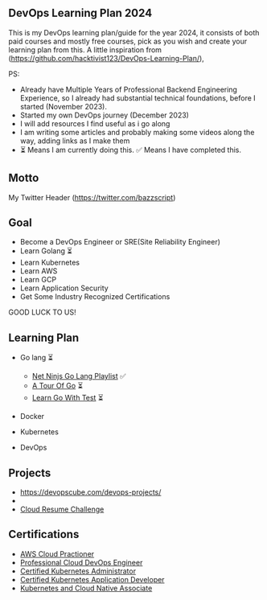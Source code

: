 ## DevOps Learning Plan 2024

This is my DevOps learning plan/guide for the year 2024, it consists of both paid courses and mostly free courses, pick as you wish and create your learning plan from this.
A little inspiration from (https://github.com/hacktivist123/DevOps-Learning-Plan/), 

PS:
- Already have Multiple Years of Professional Backend Engineering Experience, so I already had substantial technical foundations, before I started (November 2023).
- Started my own DevOps journey (December 2023)
- I will add resources I find useful as i go along
- I am writing some articles and probably making some videos along the way, adding links as I make them
- ⏳ Means I am currently doing this. ✅ Means I have completed this.


## Motto
My Twitter Header (https://twitter.com/bazzscript)

## Goal
- Become a DevOps Engineer or SRE(Site Reliability Engineer)
- Learn Golang ⏳
- Learn Kubernetes
- Learn AWS
- Learn GCP
- Learn Application Security
- Get Some Industry Recognized Certifications


GOOD LUCK TO US!



## Learning Plan
  
- Go lang ⏳
  - [Net Ninjs Go Lang Playlist](https://youtube.com/playlist?list=PL4cUxeGkcC9gC88BEo9czgyS72A3doDeM&feature=shared) ✅
  - [A Tour Of Go](https://go.dev/tour/welcome/1) ⏳
  - [Learn Go With Test](https://quii.gitbook.io/learn-go-with-tests/) ⏳


- Docker
 

- Kubernetes


- DevOps




## Projects
- https://devopscube.com/devops-projects/
- 
- [Cloud Resume Challenge](https://cloudresumechallenge.dev/docs/the-challenge/aws/)



## Certifications
- [AWS Cloud Practioner](https://aws.amazon.com/certification/certified-cloud-practitioner/)
- [Professional Cloud DevOps Engineer](https://cloud.google.com/learn/certification/cloud-devops-engineer)
- [Certified Kubernetes Administrator](https://training.linuxfoundation.org/certification/certified-kubernetes-administrator-cka/)
- [Certified Kubernetes Application Developer](https://training.linuxfoundation.org/certification/certified-kubernetes-application-developer-ckad/)
- [Kubernetes and Cloud Native Associate](https://training.linuxfoundation.org/certification/kubernetes-cloud-native-associate/)
